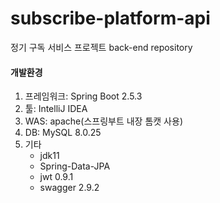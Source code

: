 # subscribe-platform-api
정기 구독 서비스 프로젝트 back-end repository

#### 개발환경

1. 프레임워크: Spring Boot 2.5.3
2. 툴: IntelliJ IDEA
3. WAS: apache(스프링부트 내장 톰캣 사용)
4. DB: MySQL 8.0.25
5. 기타
   - jdk11
   - Spring-Data-JPA
   - jwt 0.9.1
   - swagger 2.9.2
